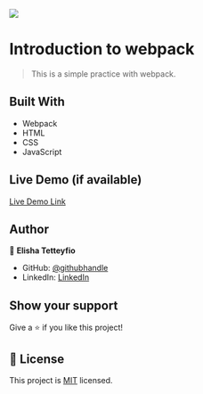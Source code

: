 ![](https://img.shields.io/badge/Microverse-blueviolet)

# Introduction to webpack

> This is a simple practice with webpack.


## Built With

- Webpack
- HTML
- CSS
- JavaScript

## Live Demo (if available)

[Live Demo Link](https://livedemo.com)


## Author

👤 **Elisha Tetteyfio**

- GitHub: [@githubhandle](https://github.com/elisha-tetteyfio)
- LinkedIn: [LinkedIn](https://linkedin.com/in/elisha-tetteyfio)


## Show your support

Give a ⭐️ if you like this project!


## 📝 License

This project is [MIT](./MIT.md) licensed.
